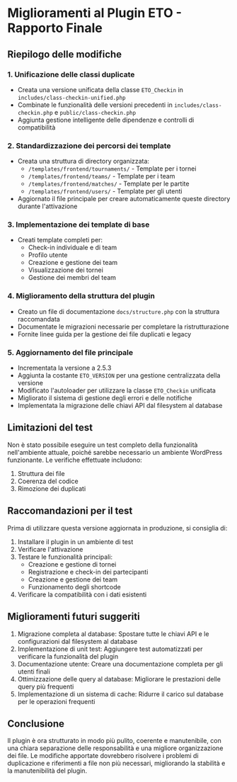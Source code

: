 # Miglioramenti al Plugin ETO - Rapporto Finale

## Riepilogo delle modifiche

### 1. Unificazione delle classi duplicate
- Creata una versione unificata della classe `ETO_Checkin` in `includes/class-checkin-unified.php`
- Combinate le funzionalità delle versioni precedenti in `includes/class-checkin.php` e `public/class-checkin.php`
- Aggiunta gestione intelligente delle dipendenze e controlli di compatibilità

### 2. Standardizzazione dei percorsi dei template
- Creata una struttura di directory organizzata:
  - `/templates/frontend/tournaments/` - Template per i tornei
  - `/templates/frontend/teams/` - Template per i team
  - `/templates/frontend/matches/` - Template per le partite
  - `/templates/frontend/users/` - Template per gli utenti
- Aggiornato il file principale per creare automaticamente queste directory durante l'attivazione

### 3. Implementazione dei template di base
- Creati template completi per:
  - Check-in individuale e di team
  - Profilo utente
  - Creazione e gestione dei team
  - Visualizzazione dei tornei
  - Gestione dei membri del team

### 4. Miglioramento della struttura del plugin
- Creato un file di documentazione `docs/structure.php` con la struttura raccomandata
- Documentate le migrazioni necessarie per completare la ristrutturazione
- Fornite linee guida per la gestione dei file duplicati e legacy

### 5. Aggiornamento del file principale
- Incrementata la versione a 2.5.3
- Aggiunta la costante `ETO_VERSION` per una gestione centralizzata della versione
- Modificato l'autoloader per utilizzare la classe `ETO_Checkin` unificata
- Migliorato il sistema di gestione degli errori e delle notifiche
- Implementata la migrazione delle chiavi API dal filesystem al database

## Limitazioni del test

Non è stato possibile eseguire un test completo della funzionalità nell'ambiente attuale, poiché sarebbe necessario un ambiente WordPress funzionante. Le verifiche effettuate includono:

1. Struttura dei file
2. Coerenza del codice
3. Rimozione dei duplicati

## Raccomandazioni per il test

Prima di utilizzare questa versione aggiornata in produzione, si consiglia di:

1. Installare il plugin in un ambiente di test
2. Verificare l'attivazione
3. Testare le funzionalità principali:
   - Creazione e gestione di tornei
   - Registrazione e check-in dei partecipanti
   - Creazione e gestione dei team
   - Funzionamento degli shortcode
4. Verificare la compatibilità con i dati esistenti

## Miglioramenti futuri suggeriti

1. Migrazione completa al database: Spostare tutte le chiavi API e le configurazioni dal filesystem al database
2. Implementazione di unit test: Aggiungere test automatizzati per verificare la funzionalità del plugin
3. Documentazione utente: Creare una documentazione completa per gli utenti finali
4. Ottimizzazione delle query al database: Migliorare le prestazioni delle query più frequenti
5. Implementazione di un sistema di cache: Ridurre il carico sul database per le operazioni frequenti

## Conclusione

Il plugin è ora strutturato in modo più pulito, coerente e manutenibile, con una chiara separazione delle responsabilità e una migliore organizzazione dei file. Le modifiche apportate dovrebbero risolvere i problemi di duplicazione e riferimenti a file non più necessari, migliorando la stabilità e la manutenibilità del plugin.
